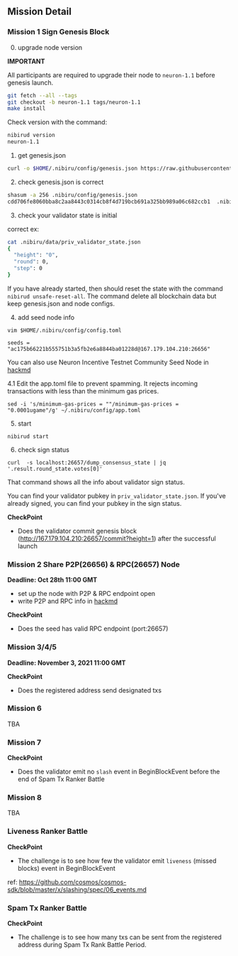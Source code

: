 ## Mission Detail

### Mission 1 Sign Genesis Block
0. upgrade node version

**IMPORTANT**

All participants are required to upgrade their node to `neuron-1.1` before genesis launch.


```sh
git fetch --all --tags
git checkout -b neuron-1.1 tags/neuron-1.1
make install
```

Check version with the command:
```sh
nibirud version
neuron-1.1
```

1. get genesis.json
```sh
curl -o $HOME/.nibiru/config/genesis.json https://raw.githubusercontent.com/cosmos-gaminghub/testnets/master/neuron-1/genesis.json
```

2. check genesis.json is correct

```sh
shasum -a 256 .nibiru/config/genesis.json
cdd706fe8060bba8c2aa8443c0314cb8f4d719bcb691a325bb989a06c682ccb1  .nibiru/config/genesis.json
```

3. check your validator state is initial

correct ex:
```sh
cat .nibiru/data/priv_validator_state.json
{
  "height": "0",
  "round": 0,
  "step": 0
}
```

If you have already started, then should reset the state with the command `nibirud unsafe-reset-all`. The command delete all blockchain data but keep genesis.json and node configs.

4. add seed node info

```
vim $HOME/.nibiru/config/config.toml
```

```
seeds = "ac175b66221b555751b3a5fb2e6a8844ba01228d@167.179.104.210:26656"
```

You can also use Neuron Incentive Testnet Community Seed Node in [hackmd](https://hackmd.io/y_JUOikHTvudW90oGySdWw)

4.1 Edit the app.toml file to prevent spamming. It rejects incoming transactions with less than the minimum gas prices.
```
sed -i 's/minimum-gas-prices = ""/minimum-gas-prices = "0.0001ugame"/g' ~/.nibiru/config/app.toml
```

5. start
```
nibirud start
```


6. check sign status
```
curl  -s localhost:26657/dump_consensus_state | jq '.result.round_state.votes[0]'
```

That command shows all the info about validator sign status.

You can find your validator pubkey in `priv_validator_state.json`. If you've already signed, you can find your pubkey in the sign status.

**CheckPoint**
- Does the validator commit genesis block (http://167.179.104.210:26657/commit?height=1) after the successful launch

### Mission 2 Share P2P(26656) & RPC(26657) Node
**Deadline: Oct 28th 11:00 GMT**
- set up the node with P2P & RPC endpoint open
- write P2P and RPC info in [hackmd](https://hackmd.io/y_JUOikHTvudW90oGySdWw)

**CheckPoint**
- Does the seed has valid RPC endpoint (port:26657)

### Mission 3/4/5
**Deadline: November 3, 2021 11:00 GMT**

**CheckPoint**
- Does the registered address send designated txs

### Mission 6
TBA

### Mission 7
**CheckPoint**
- Does the validator emit no `slash` event in BeginBlockEvent before the end of Spam Tx Ranker Battle

### Mission 8
TBA

### Liveness Ranker Battle
**CheckPoint**
- The challenge is to see how few the validator emit `liveness` (missed blocks) event in BeginBlockEvent

ref: https://github.com/cosmos/cosmos-sdk/blob/master/x/slashing/spec/06_events.md

### Spam Tx Ranker Battle
**CheckPoint**
- The challenge is to see how many txs can be sent from the registered address during Spam Tx Rank Battle Period.
